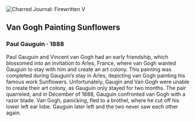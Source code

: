 <div class="artwork-of-the-day">
  <div class="container">
    <div class="img-wrapper">
      <img
        src="https://uploads8.wikiart.org/images/paul-gauguin/van-gogh-painting-sunflowers-1888.jpg!Large.jpg"
        alt="Charred Journal: Firewritten V" />
    </div>
    <div class="artwork-detail">
      <div class="artwork-origin"> 
        <h2 class="artwork-name">Van Gogh Painting Sunflowers</h2>
        <h3 class="artist">
          Paul Gauguin
                    ·  1888
        </h3>
      </div>
      <p class="description">
        <span class="artwork-description-text ng-binding" ng-bind-html="viewModel.ArtworkOfTheDay.Description | unsafe">Paul Gauguin and Vincent van Gogh had an early friendship, which blossomed into an invitation to Arles, France, where van Gogh wanted Gauguin to stay with him and create an art colony. This painting was completed during Gauguin’s stay in Arles, depicting van Gogh painting his famous work Sunflowers. Unfortunately, Gaugin and Van Gogh were unable to create their art colony, as Gauguin only stayed for two months. The pair quarreled, and in December of 1888, Gauguin confronted van Gogh with a razor blade. Van Gogh, panicking, fled to a brothel, where he cut off his lower left ear lobe. Gauguin later left and the two never saw each other again. </span>
                        <div class="text-shadow-container" ng-show="showShadow" style=""></div>
      </p>
    </div>
  </div>

</div>
